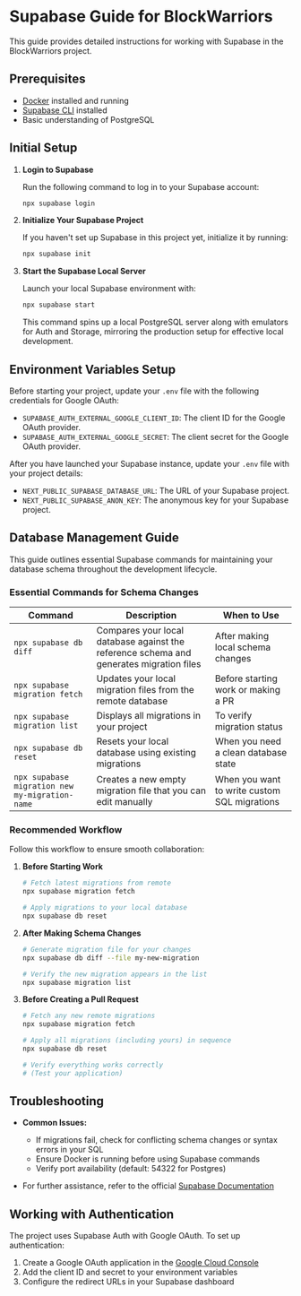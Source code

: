 # Supabase Guide for BlockWarriors

This guide provides detailed instructions for working with Supabase in the BlockWarriors project.

## Prerequisites

- [Docker](https://www.docker.com/get-started) installed and running
- [Supabase CLI](https://supabase.com/docs/guides/cli) installed
- Basic understanding of PostgreSQL

## Initial Setup

1. **Login to Supabase**

   Run the following command to log in to your Supabase account:
   ```bash
   npx supabase login
   ```

2. **Initialize Your Supabase Project**

   If you haven't set up Supabase in this project yet, initialize it by running:
   ```bash
   npx supabase init
   ```

3. **Start the Supabase Local Server**

   Launch your local Supabase environment with:
   ```bash
   npx supabase start
   ```

   This command spins up a local PostgreSQL server along with emulators for Auth and Storage, mirroring the production setup for effective local development.

## Environment Variables Setup

Before starting your project, update your `.env` file with the following credentials for Google OAuth:

- `SUPABASE_AUTH_EXTERNAL_GOOGLE_CLIENT_ID`: The client ID for the Google OAuth provider.
- `SUPABASE_AUTH_EXTERNAL_GOOGLE_SECRET`: The client secret for the Google OAuth provider.

After you have launched your Supabase instance, update your `.env` file with your project details:

- `NEXT_PUBLIC_SUPABASE_DATABASE_URL`: The URL of your Supabase project.
- `NEXT_PUBLIC_SUPABASE_ANON_KEY`: The anonymous key for your Supabase project.

## Database Management Guide

This guide outlines essential Supabase commands for maintaining your database schema throughout the development lifecycle.

### Essential Commands for Schema Changes

| Command | Description | When to Use |
|---------|-------------|-------------|
| `npx supabase db diff` | Compares your local database against the reference schema and generates migration files | After making local schema changes |
| `npx supabase migration fetch` | Updates your local migration files from the remote database | Before starting work or making a PR |
| `npx supabase migration list` | Displays all migrations in your project | To verify migration status |
| `npx supabase db reset` | Resets your local database using existing migrations | When you need a clean database state |
| `npx supabase migration new my-migration-name` | Creates a new empty migration file that you can edit manually | When you want to write custom SQL migrations |

### Recommended Workflow

Follow this workflow to ensure smooth collaboration:

1. **Before Starting Work**

   ```bash
   # Fetch latest migrations from remote
   npx supabase migration fetch
   
   # Apply migrations to your local database
   npx supabase db reset
   ```

2. **After Making Schema Changes**

   ```bash
   # Generate migration file for your changes
   npx supabase db diff --file my-new-migration
   
   # Verify the new migration appears in the list
   npx supabase migration list
   ```

3. **Before Creating a Pull Request**

   ```bash
   # Fetch any new remote migrations
   npx supabase migration fetch
   
   # Apply all migrations (including yours) in sequence
   npx supabase db reset
   
   # Verify everything works correctly
   # (Test your application)
   ```

## Troubleshooting

- **Common Issues:**
  - If migrations fail, check for conflicting schema changes or syntax errors in your SQL
  - Ensure Docker is running before using Supabase commands
  - Verify port availability (default: 54322 for Postgres)

- For further assistance, refer to the official [Supabase Documentation](https://supabase.com/docs)

## Working with Authentication

The project uses Supabase Auth with Google OAuth. To set up authentication:

1. Create a Google OAuth application in the [Google Cloud Console](https://console.cloud.google.com/)
2. Add the client ID and secret to your environment variables
3. Configure the redirect URLs in your Supabase dashboard
